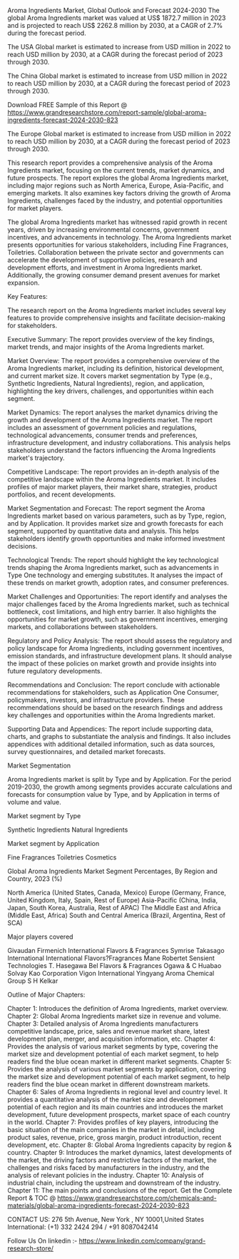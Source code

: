 Aroma Ingredients Market, Global Outlook and Forecast 2024-2030
The global Aroma Ingredients market was valued at US$ 1872.7 million in 2023 and is projected to reach US$ 2262.8 million by 2030, at a CAGR of 2.7% during the forecast period.

The USA Global market is estimated to increase from USD million in 2022 to reach USD million by 2030, at a CAGR during the forecast period of 2023 through 2030.

The China Global market is estimated to increase from USD million in 2022 to reach USD million by 2030, at a CAGR during the forecast period of 2023 through 2030.

Download FREE Sample of this Report @ https://www.grandresearchstore.com/report-sample/global-aroma-ingredients-forecast-2024-2030-823

The Europe Global market is estimated to increase from USD million in 2022 to reach USD million by 2030, at a CAGR during the forecast period of 2023 through 2030.

This research report provides a comprehensive analysis of the Aroma Ingredients market, focusing on the current trends, market dynamics, and future prospects. The report explores the global Aroma Ingredients market, including major regions such as North America, Europe, Asia-Pacific, and emerging markets. It also examines key factors driving the growth of Aroma Ingredients, challenges faced by the industry, and potential opportunities for market players.

The global Aroma Ingredients market has witnessed rapid growth in recent years, driven by increasing environmental concerns, government incentives, and advancements in technology. The Aroma Ingredients market presents opportunities for various stakeholders, including Fine Fragrances, Toiletries. Collaboration between the private sector and governments can accelerate the development of supportive policies, research and development efforts, and investment in Aroma Ingredients market. Additionally, the growing consumer demand present avenues for market expansion.

Key Features:

The research report on the Aroma Ingredients market includes several key features to provide comprehensive insights and facilitate decision-making for stakeholders.

Executive Summary: The report provides overview of the key findings, market trends, and major insights of the Aroma Ingredients market.

Market Overview: The report provides a comprehensive overview of the Aroma Ingredients market, including its definition, historical development, and current market size. It covers market segmentation by Type (e.g., Synthetic Ingredients, Natural Ingredients), region, and application, highlighting the key drivers, challenges, and opportunities within each segment.

Market Dynamics: The report analyses the market dynamics driving the growth and development of the Aroma Ingredients market. The report includes an assessment of government policies and regulations, technological advancements, consumer trends and preferences, infrastructure development, and industry collaborations. This analysis helps stakeholders understand the factors influencing the Aroma Ingredients market's trajectory.

Competitive Landscape: The report provides an in-depth analysis of the competitive landscape within the Aroma Ingredients market. It includes profiles of major market players, their market share, strategies, product portfolios, and recent developments.

Market Segmentation and Forecast: The report segment the Aroma Ingredients market based on various parameters, such as by Type, region, and by Application. It provides market size and growth forecasts for each segment, supported by quantitative data and analysis. This helps stakeholders identify growth opportunities and make informed investment decisions.

Technological Trends: The report should highlight the key technological trends shaping the Aroma Ingredients market, such as advancements in Type One technology and emerging substitutes. It analyses the impact of these trends on market growth, adoption rates, and consumer preferences.

Market Challenges and Opportunities: The report identify and analyses the major challenges faced by the Aroma Ingredients market, such as technical bottleneck, cost limitations, and high entry barrier. It also highlights the opportunities for market growth, such as government incentives, emerging markets, and collaborations between stakeholders.

Regulatory and Policy Analysis: The report should assess the regulatory and policy landscape for Aroma Ingredients, including government incentives, emission standards, and infrastructure development plans. It should analyse the impact of these policies on market growth and provide insights into future regulatory developments.

Recommendations and Conclusion: The report conclude with actionable recommendations for stakeholders, such as Application One Consumer, policymakers, investors, and infrastructure providers. These recommendations should be based on the research findings and address key challenges and opportunities within the Aroma Ingredients market.

Supporting Data and Appendices: The report include supporting data, charts, and graphs to substantiate the analysis and findings. It also includes appendices with additional detailed information, such as data sources, survey questionnaires, and detailed market forecasts.

Market Segmentation

Aroma Ingredients market is split by Type and by Application. For the period 2019-2030, the growth among segments provides accurate calculations and forecasts for consumption value by Type, and by Application in terms of volume and value.

Market segment by Type

Synthetic Ingredients
Natural Ingredients

Market segment by Application

Fine Fragrances
Toiletries
Cosmetics

Global Aroma Ingredients Market Segment Percentages, By Region and Country, 2023 (%)

North America (United States, Canada, Mexico)
Europe (Germany, France, United Kingdom, Italy, Spain, Rest of Europe)
Asia-Pacific (China, India, Japan, South Korea, Australia, Rest of APAC)
The Middle East and Africa (Middle East, Africa)
South and Central America (Brazil, Argentina, Rest of SCA)

Major players covered

Givaudan
Firmenich
International Flavors & Fragrances
Symrise
Takasago International
International Flavors?Fragrances
Mane
Robertet
Sensient Technologies
T. Hasegawa
Bel Flavors & Fragrances
Ogawa & C
Huabao
Solvay
Kao Corporation
Vigon International
Yingyang Aroma Chemical Group
S H Kelkar

Outline of Major Chapters:

Chapter 1: Introduces the definition of Aroma Ingredients, market overview.
Chapter 2: Global Aroma Ingredients market size in revenue and volume.
Chapter 3: Detailed analysis of Aroma Ingredients manufacturers competitive landscape, price, sales and revenue market share, latest development plan, merger, and acquisition information, etc.
Chapter 4: Provides the analysis of various market segments by type, covering the market size and development potential of each market segment, to help readers find the blue ocean market in different market segments.
Chapter 5: Provides the analysis of various market segments by application, covering the market size and development potential of each market segment, to help readers find the blue ocean market in different downstream markets.
Chapter 6: Sales of Aroma Ingredients in regional level and country level. It provides a quantitative analysis of the market size and development potential of each region and its main countries and introduces the market development, future development prospects, market space of each country in the world.
Chapter 7: Provides profiles of key players, introducing the basic situation of the main companies in the market in detail, including product sales, revenue, price, gross margin, product introduction, recent development, etc.
Chapter 8: Global Aroma Ingredients capacity by region & country.
Chapter 9: Introduces the market dynamics, latest developments of the market, the driving factors and restrictive factors of the market, the challenges and risks faced by manufacturers in the industry, and the analysis of relevant policies in the industry.
Chapter 10: Analysis of industrial chain, including the upstream and downstream of the industry.
Chapter 11: The main points and conclusions of the report.
Get the Complete Report & TOC @ https://www.grandresearchstore.com/chemicals-and-materials/global-aroma-ingredients-forecast-2024-2030-823

CONTACT US:
276 5th Avenue, New York , NY 10001,United States
International: (+1) 332 2424 294 / +91 8087042414

Follow Us On linkedin :- https://www.linkedin.com/company/grand-research-store/
